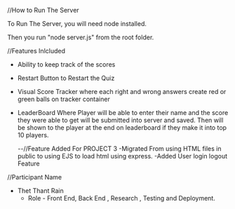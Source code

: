 //How to Run The Server

To Run The Server, you will need node installed.

Then you run "node server.js" from the root folder. 



//Features Inlcluded 

- Ability to keep track of the scores
- Restart Button to Restart the Quiz
- Visual Score Tracker where each right and wrong answers create red or green balls on tracker container
- LeaderBoard Where Player will be able to enter their name and the score they were able to get will be submitted into server and saved.
  Then will be shown to the player at the end on leaderboard if they make it into top 10 players.

  --//Feature Added For PROJECT 3
  -Migrated From using HTML files in public to using EJS to load html using express.
  -Added User login logout Feature
  

//Participant Name
- Thet Thant Rain  
   - Role - Front End, Back End , Research , Testing and Deployment.
